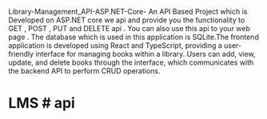Library-Management_API-ASP.NET-Core-
An API Based Project which is Developed on ASP.NET core we api and provide you the functionality to GET , POST , PUT and DELETE  api . You can also use this api to your web page . The database which is used in this application is SQLite.The frontend application is developed using React and TypeScript, providing a user-friendly interface for managing books within a library. Users can add, view, update, and delete books through the interface, which communicates with the backend API to perform CRUD operations.
# LMS # api

